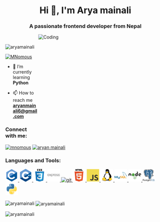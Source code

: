 <h1 align="center">Hi 👋, I'm Arya mainali</h1>
<h3 align="center">A passionate frontend developer from Nepal </h3>
<img align="right" alt="Coding" width="400" height="300" src="https://pics.craiyon.com/2023-06-10/a45fffa4f9854b77bc4b020e4569e333.webp">
</br>


<p align="left"> <img src="https://komarev.com/ghpvc/?username=aryamainali&label=Profile%20views&color=0e75b6&style=flat" alt="aryamainali" /> </p>

<p align="left"> <a href="https://twitter.com/MNomous" target="blank"><img src="https://img.shields.io/twitter/follow/MNomous?logo=twitter&style=for-the-badge" alt="MNomous" /></a> </p>

- 🌱 I’m currently learning **Python**

- 📫 How to reach me **aryanmainali6@gmail.com**

<h3 align="left">Connect with me:</h3>
<p align="left">
<a href="https://twitter.com/MNomous" target="blank"><img align="center" src="https://raw.githubusercontent.com/rahuldkjain/github-profile-readme-generator/master/src/images/icons/Social/twitter.svg" alt="mnomous" height="30" width="40" /></a>
<a href="https://fb.com/aryan mainali" target="blank"><img align="center" src="https://raw.githubusercontent.com/rahuldkjain/github-profile-readme-generator/master/src/images/icons/Social/facebook.svg" alt="aryan mainali" height="30" width="40" /></a>
</p>

<h3 align="left">Languages and Tools:</h3>
<p align="left"> <a href="https://www.cprogramming.com/" target="_blank" rel="noreferrer"> <img src="https://raw.githubusercontent.com/devicons/devicon/master/icons/c/c-original.svg" alt="c" width="40" height="40"/> </a> <a href="https://www.w3schools.com/cpp/" target="_blank" rel="noreferrer"> <img src="https://raw.githubusercontent.com/devicons/devicon/master/icons/cplusplus/cplusplus-original.svg" alt="cplusplus" width="40" height="40"/> </a> <a href="https://www.w3schools.com/css/" target="_blank" rel="noreferrer"> <img src="https://raw.githubusercontent.com/devicons/devicon/master/icons/css3/css3-original-wordmark.svg" alt="css3" width="40" height="40"/> </a> <a href="https://expressjs.com" target="_blank" rel="noreferrer"> <img src="https://raw.githubusercontent.com/devicons/devicon/master/icons/express/express-original-wordmark.svg" alt="express" width="40" height="40"/> </a> <a href="https://git-scm.com/" target="_blank" rel="noreferrer"> <img src="https://www.vectorlogo.zone/logos/git-scm/git-scm-icon.svg" alt="git" width="40" height="40"/> </a> <a href="https://www.w3.org/html/" target="_blank" rel="noreferrer"> <img src="https://raw.githubusercontent.com/devicons/devicon/master/icons/html5/html5-original-wordmark.svg" alt="html5" width="40" height="40"/> </a> <a href="https://developer.mozilla.org/en-US/docs/Web/JavaScript" target="_blank" rel="noreferrer"> <img src="https://raw.githubusercontent.com/devicons/devicon/master/icons/javascript/javascript-original.svg" alt="javascript" width="40" height="40"/> </a> <a href="https://www.linux.org/" target="_blank" rel="noreferrer"> <img src="https://raw.githubusercontent.com/devicons/devicon/master/icons/linux/linux-original.svg" alt="linux" width="40" height="40"/> </a> <a href="https://www.mysql.com/" target="_blank" rel="noreferrer"> <img src="https://raw.githubusercontent.com/devicons/devicon/master/icons/mysql/mysql-original-wordmark.svg" alt="mysql" width="40" height="40"/> </a> <a href="https://nodejs.org" target="_blank" rel="noreferrer"> <img src="https://raw.githubusercontent.com/devicons/devicon/master/icons/nodejs/nodejs-original-wordmark.svg" alt="nodejs" width="40" height="40"/> </a> <a href="https://www.postgresql.org" target="_blank" rel="noreferrer"> <img src="https://raw.githubusercontent.com/devicons/devicon/master/icons/postgresql/postgresql-original-wordmark.svg" alt="postgresql" width="40" height="40"/> </a> <a href="https://www.python.org" target="_blank" rel="noreferrer"> <img src="https://raw.githubusercontent.com/devicons/devicon/master/icons/python/python-original.svg" alt="python" width="40" height="40"/> </a> </p>

<p><img align="left" src="https://github-readme-stats.vercel.app/api/top-langs?username=aryamainali&show_icons=true&locale=en&layout=compact" alt="aryamainali" /></p>

<p>&nbsp;<img align="center" src="https://github-readme-stats.vercel.app/api?username=aryamainali&show_icons=true&locale=en" alt="aryamainali" /></p>

<p><img align="center" src="https://github-readme-streak-stats.herokuapp.com/?user=aryamainali&" alt="aryamainali" /></p>
